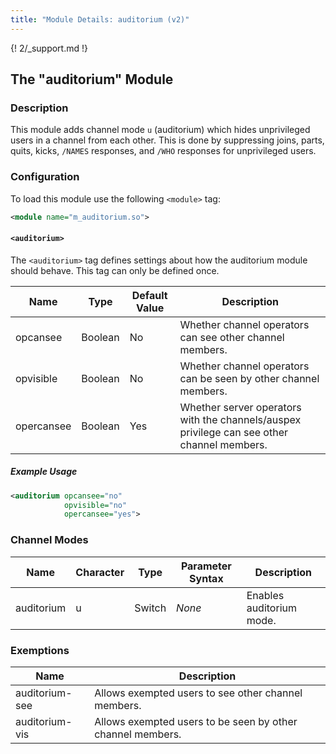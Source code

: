 ```yaml
---
title: "Module Details: auditorium (v2)"
---
```


{! 2/_support.md !}

## The "auditorium" Module

### Description

This module adds channel mode `u` (auditorium) which hides unprivileged users in a channel from each other. This is done by suppressing joins, parts, quits, kicks, `/NAMES` responses, and `/WHO` responses for unprivileged users.

### Configuration

To load this module use the following `<module>` tag:

```xml
<module name="m_auditorium.so">
```

#### `<auditorium>`

The `<auditorium>` tag defines settings about how the auditorium module should behave. This tag can only be defined once.

Name       | Type    | Default Value | Description
---------- | ------- | ------------- | -----------
opcansee   | Boolean | No            | Whether channel operators can see other channel members.
opvisible  | Boolean | No            | Whether channel operators can be seen by other channel members.
opercansee | Boolean | Yes           | Whether server operators with the channels/auspex privilege can see other channel members.

##### Example Usage

```xml
<auditorium opcansee="no"
            opvisible="no"
            opercansee="yes">
```

### Channel Modes

Name       | Character | Type   | Parameter Syntax | Description
---------- | --------- | ------ | ---------------- | -----------
auditorium | u         | Switch | *None*           | Enables auditorium mode.

### Exemptions

Name           | Description
-------------- | -----------
auditorium-see | Allows exempted users to see other channel members.
auditorium-vis | Allows exempted users to be seen by other channel members.
